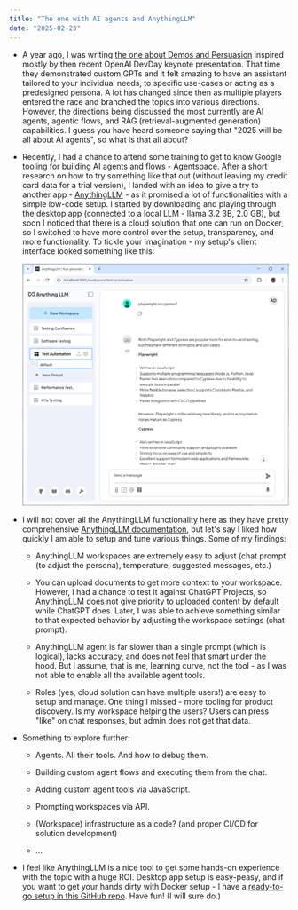 ```yaml
---
title: "The one with AI agents and AnythingLLM"
date: "2025-02-23"
---
```


- A year ago, I was writing [the one about Demos and Persuasion](/2024/02/26/the-one-with-demos-and-persuasion.html) inspired mostly by then recent OpenAI DevDay keynote presentation. That time they demonstrated custom GPTs and it felt amazing to have an assistant tailored to your individual needs, to specific use-cases or acting as a predesigned persona. A lot has changed since then as multiple players entered the race and branched the topics into various directions. However, the directions being discussed the most currently are AI agents, agentic flows, and RAG (retrieval-augmented generation) capabilities. I guess you have heard someone saying that "2025 will be all about AI agents", so what is that all about?

- Recently, I had a chance to attend some training to get to know Google tooling for building AI agents and flows - Agentspace. After a short research on how to try something like that out (without leaving my credit card data for a trial version), I landed with an idea to give a try to another app - [AnythingLLM](https://anythingllm.com/) - as it promised a lot of functionalities with a simple low-code setup. I started by downloading and playing through the desktop app (connected to a local LLM - llama 3.2 3B, 2.0 GB), but soon I noticed that there is a cloud solution that one can run on Docker, so I switched to have more control over the setup, transparency, and more functionality. To tickle your imagination - my setup's client interface looked something like this:

    ![/images/anythingllm_setup_browser.png](/images/anythingllm_setup_browser.png)

- I will not cover all the AnythingLLM functionality here as they have pretty comprehensive [AnythingLLM documentation](https://docs.anythingllm.com/), but let's say I liked how quickly I am able to setup and tune various things. Some of my findings:
    
    - AnythingLLM workspaces are extremely easy to adjust (chat prompt (to adjust the persona), temperature, suggested messages, etc.)
    
    - You can upload documents to get more context to your workspace. However, I had a chance to test it against ChatGPT Projects, so AnythingLLM does not give priority to uploaded content by default while ChatGPT does. Later, I was able to achieve something similar to that expected behavior by adjusting the workspace settings (chat prompt).
    
    - AnythingLLM agent is far slower than a single prompt (which is logical), lacks accuracy, and does not feel that smart under the hood. But I assume, that is me, learning curve, not the tool - as I was not able to enable all the available agent tools.
    
    - Roles (yes, cloud solution can have multiple users!) are easy to setup and manage. One thing I missed - more tooling for product discovery. Is my workspace helping the users? Users can press "like" on chat responses, but admin does not get that data.

- Something to explore further:
    
    - Agents. All their tools. And how to debug them.
    
    - Building custom agent flows and executing them from the chat.
    
    - Adding custom agent tools via JavaScript.

    - Prompting workspaces via API.
    
    - (Workspace) infrastructure as a code? (and proper CI/CD for solution development)
    
    - ...

- I feel like AnythingLLM is a nice tool to get some hands-on experience with the topic with a huge ROI. Desktop app setup is easy-peasy, and if you want to get your hands dirty with Docker setup - I have a [ready-to-go setup in this GitHub repo](https://github.com/test-where/anythingllm-setup). Have fun! (I will sure do.)